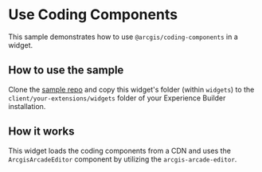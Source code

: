 # Use Coding Components
This sample demonstrates how to use `@arcgis/coding-components` in a widget.

## How to use the sample
Clone the [sample repo](https://github.com/esri/arcgis-experience-builder-sdk-resources) and copy this widget's folder (within `widgets`) to the `client/your-extensions/widgets` folder of your Experience Builder installation.

## How it works
This widget loads the coding components from a CDN and uses the `ArcgisArcadeEditor` component by utilizing the `arcgis-arcade-editor`.
